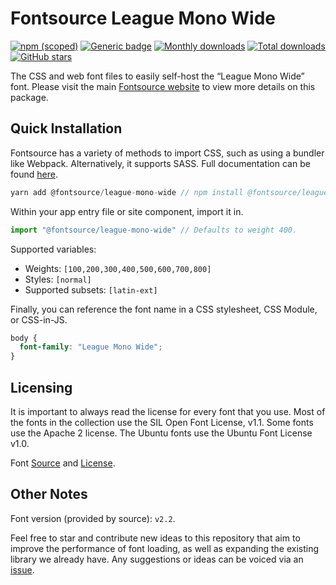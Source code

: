 # Fontsource League Mono Wide

[![npm (scoped)](https://img.shields.io/npm/v/@fontsource/league-mono-wide?color=brightgreen)](https://www.npmjs.com/package/@fontsource/league-mono-wide) [![Generic badge](https://img.shields.io/badge/fontsource-passing-brightgreen)](https://github.com/fontsource/fontsource) [![Monthly downloads](https://badgen.net/npm/dm/@fontsource/league-mono-wide)](https://github.com/fontsource/fontsource) [![Total downloads](https://badgen.net/npm/dt/@fontsource/league-mono-wide)](https://github.com/fontsource/fontsource) [![GitHub stars](https://img.shields.io/github/stars/fontsource/fontsource.svg?style=social&label=Star)](https://github.com/fontsource/fontsource/stargazers)

The CSS and web font files to easily self-host the “League Mono Wide” font. Please visit the main [Fontsource website](https://fontsource.org/fonts/league-mono-wide) to view more details on this package.

## Quick Installation

Fontsource has a variety of methods to import CSS, such as using a bundler like Webpack. Alternatively, it supports SASS. Full documentation can be found [here](https://fontsource.org/docs/introduction).

```javascript
yarn add @fontsource/league-mono-wide // npm install @fontsource/league-mono-wide
```

Within your app entry file or site component, import it in.

```javascript
import "@fontsource/league-mono-wide" // Defaults to weight 400.
```

Supported variables:

- Weights: `[100,200,300,400,500,600,700,800]`
- Styles: `[normal]`
- Supported subsets: `[latin-ext]`

Finally, you can reference the font name in a CSS stylesheet, CSS Module, or CSS-in-JS.

```css
body {
  font-family: "League Mono Wide";
}
```

## Licensing

It is important to always read the license for every font that you use.
Most of the fonts in the collection use the SIL Open Font License, v1.1. Some fonts use the Apache 2 license. The Ubuntu fonts use the Ubuntu Font License v1.0.

Font [Source](https://github.com/sursly/leaguemono) and [License](https://github.com/sursly/leaguemono/blob/master/ofl.markdown).

## Other Notes

Font version (provided by source): `v2.2`.

Feel free to star and contribute new ideas to this repository that aim to improve the performance of font loading, as well as expanding the existing library we already have. Any suggestions or ideas can be voiced via an [issue](https://github.com/fontsource/fontsource/issues).

